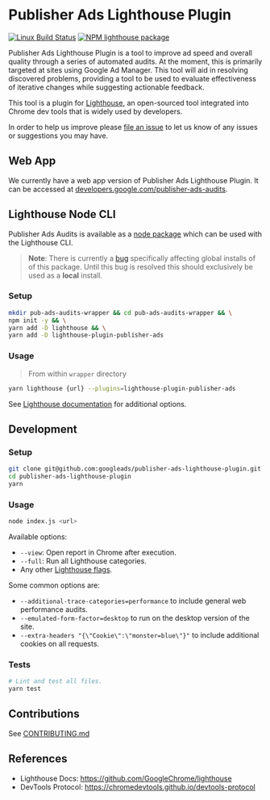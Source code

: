 # Publisher Ads Lighthouse Plugin
[![Linux Build Status](https://img.shields.io/travis/googleads/publisher-ads-lighthouse-plugin/master.svg)](https://travis-ci.org/googleads/publisher-ads-lighthouse-plugin)
[![NPM lighthouse package](https://img.shields.io/npm/v/lighthouse-plugin-publisher-ads.svg)](https://npmjs.org/package/lighthouse-plugin-publisher-ads)

Publisher Ads Lighthouse Plugin is a tool to improve ad speed and overall quality through a series of automated audits. At the moment, this is primarily targeted at sites using Google Ad Manager. This tool will aid in resolving discovered problems, providing a tool to be used to evaluate effectiveness of iterative changes while suggesting actionable feedback.

This tool is a plugin for [Lighthouse](https://github.com/GoogleChrome/lighthouse), an open-sourced tool integrated into Chrome dev tools that is widely used by developers.

In order to help us improve please [file an issue](https://github.com/googleads/publisher-ads-lighthouse-plugin/issues) to let us know of any issues or suggestions you may have.

## Web App

We currently have a web app version of Publisher Ads Lighthouse Plugin. It can be accessed at [developers.google.com/publisher-ads-audits](https://developers.google.com/publisher-ads-audits/).

## Lighthouse Node CLI

Publisher Ads Audits is available as a [node package](https://npmjs.org/package/lighthouse-plugin-publisher-ads) which can be used with the Lighthouse CLI.

> **Note**: There is currently a [bug](https://github.com/googleads/publisher-ads-lighthouse-plugin/issues/159) specifically affecting global installs of of this package. Until this bug is resolved this should exclusively be used as a **local** install.

### Setup
```sh
mkdir pub-ads-audits-wrapper && cd pub-ads-audits-wrapper && \
npm init -y && \
yarn add -D lighthouse && \
yarn add -D lighthouse-plugin-publisher-ads
```

### Usage
>From within `wrapper` directory
```sh
yarn lighthouse {url} --plugins=lighthouse-plugin-publisher-ads
```
See [Lighthouse documentation](https://github.com/GoogleChrome/lighthouse/#cli-options) for additional options.

## Development

### Setup

```sh
git clone git@github.com:googleads/publisher-ads-lighthouse-plugin.git
cd publisher-ads-lighthouse-plugin
yarn
```

### Usage

```sh
node index.js <url>
```

Available options:
-   `--view`: Open report in Chrome after execution.
-   `--full`: Run all Lighthouse categories.
-   Any other [Lighthouse flags](https://github.com/GoogleChrome/lighthouse/#cli-options).

Some common options are:

-   `--additional-trace-categories=performance` to include general web
    performance audits.
-   `--emulated-form-factor=desktop` to run on the desktop version of the site.
-   `--extra-headers "{\"Cookie\":\"monster=blue\"}"` to include additional
    cookies on all requests.

### Tests
```sh
# Lint and test all files.
yarn test
```


## Contributions

See [CONTRIBUTING.md](https://github.com/googleads/publisher-ads-lighthouse-plugin/blob/master/CONTRIBUTING.md)




## References

-   Lighthouse Docs: https://github.com/GoogleChrome/lighthouse
-   DevTools Protocol: https://chromedevtools.github.io/devtools-protocol
